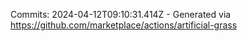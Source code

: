 Commits: 2024-04-12T09:10:31.414Z - Generated via https://github.com/marketplace/actions/artificial-grass
<br>
